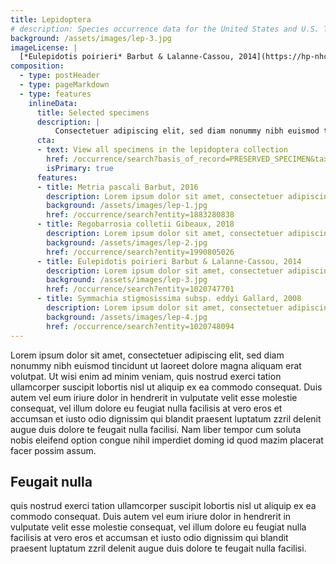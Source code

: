 ```yaml
---
title: Lepidoptera
# description: Species occurrence data for the United States and U.S. Territories.
background: /assets/images/lep-3.jpg
imageLicense: |
  [*Eulepidotis poirieri* Barbut & Lalanne-Cassou, 2014](https://hp-nhc-template.gbif-staging.org/occurrence/search?entity=1020747701) Collected in French Guiana, Marion DEPRAETERE licensed under [CC-BY-4.0](http://creativecommons.org/licenses/by-nc-nd/4.0)
composition:
  - type: postHeader
  - type: pageMarkdown
  - type: features
    inlineData:
      title: Selected specimens
      description: |
          Consectetuer adipiscing elit, sed diam nonummy nibh euismod tincidunt ut laoreet dolore magna aliquam erat volutpat. 
      cta:
      - text: View all specimens in the lepidoptera collection
        href: /occurrence/search?basis_of_record=PRESERVED_SPECIMEN&taxon_key=797
        isPrimary: true
      features: 
      - title: Metria pascali Barbut, 2016
        description: Lorem ipsum dolor sit amet, consectetuer adipiscing elit, sed diam nonummy nibh euismod.
        background: /assets/images/lep-1.jpg 
        href: /occurrence/search?entity=1883280838
      - title: Regobarrosia colletii Gibeaux, 2018
        description: Lorem ipsum dolor sit amet, consectetuer adipiscing elit, sed diam nonummy nibh euismod.
        background: /assets/images/lep-2.jpg
        href: /occurrence/search?entity=1990805026
      - title: Eulepidotis poirieri Barbut & Lalanne-Cassou, 2014
        description: Lorem ipsum dolor sit amet, consectetuer adipiscing elit, sed diam nonummy nibh euismod.
        background: /assets/images/lep-3.jpg
        href: /occurrence/search?entity=1020747701
      - title: Symmachia stigmosissima subsp. eddyi Gallard, 2008
        description: Lorem ipsum dolor sit amet, consectetuer adipiscing elit, sed diam nonummy nibh euismod.
        background: /assets/images/lep-4.jpg
        href: /occurrence/search?entity=1020748094
---
```


Lorem ipsum dolor sit amet, consectetuer adipiscing elit, sed diam nonummy nibh euismod tincidunt ut laoreet dolore magna aliquam erat volutpat. Ut wisi enim ad minim veniam, quis nostrud exerci tation ullamcorper suscipit lobortis nisl ut aliquip ex ea commodo consequat. Duis autem vel eum iriure dolor in hendrerit in vulputate velit esse molestie consequat, vel illum dolore eu feugiat nulla facilisis at vero eros et accumsan et iusto odio dignissim qui blandit praesent luptatum zzril delenit augue duis dolore te feugait nulla facilisi. Nam liber tempor cum soluta nobis eleifend option congue nihil imperdiet doming id quod mazim placerat facer possim assum. 

## Feugait nulla
quis nostrud exerci tation ullamcorper suscipit lobortis nisl ut aliquip ex ea commodo consequat. Duis autem vel eum iriure dolor in hendrerit in vulputate velit esse molestie consequat, vel illum dolore eu feugiat nulla facilisis at vero eros et accumsan et iusto odio dignissim qui blandit praesent luptatum zzril delenit augue duis dolore te feugait nulla facilisi.

